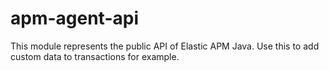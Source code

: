 # apm-agent-api

This module represents the public API of Elastic APM Java. Use this to add custom data to transactions for example.
